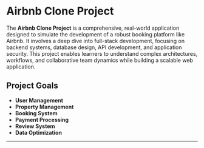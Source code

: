 # Airbnb Clone Project

The **Airbnb Clone Project** is a comprehensive, real-world application designed to simulate the development of a robust booking platform like Airbnb. It involves a deep dive into full-stack development, focusing on backend systems, database design, API development, and application security. This project enables learners to understand complex architectures, workflows, and collaborative team dynamics while building a scalable web application.

## Project Goals

- **User Management**
- **Property Management**
- **Booking System**
- **Payment Processing**
- **Review System**
- **Data Optimization**

---
